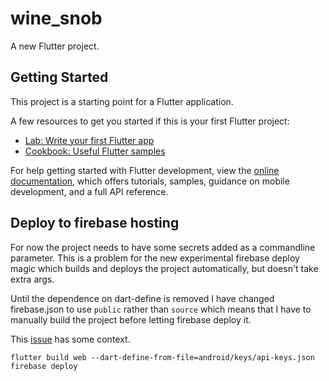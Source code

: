 # wine_snob

A new Flutter project.

## Getting Started

This project is a starting point for a Flutter application.

A few resources to get you started if this is your first Flutter project:

- [Lab: Write your first Flutter app](https://docs.flutter.dev/get-started/codelab)
- [Cookbook: Useful Flutter samples](https://docs.flutter.dev/cookbook)

For help getting started with Flutter development, view the
[online documentation](https://docs.flutter.dev/), which offers tutorials,
samples, guidance on mobile development, and a full API reference.

## Deploy to firebase hosting

For now the project needs to have some secrets added as a commandline parameter. This is a problem
for the new experimental firebase deploy magic which builds and deploys the project automatically,
but doesn't take extra args.

Until the dependence on dart-define is removed I have changed firebase.json to use `public` rather
than `source` which means that I have to manually build the project before letting firebase deploy
it.

This [issue](https://github.com/firebase/firebase-tools/issues/5941) has some context.

```
flutter build web --dart-define-from-file=android/keys/api-keys.json
firebase deploy
```